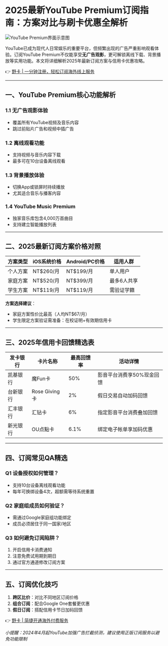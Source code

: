 # 2025最新YouTube Premium订阅指南：方案对比与刷卡优惠全解析

![YouTube Premium界面示意图](https://bbtdd.com/wp-content/uploads/img/441787813.webp)

YouTube已成为现代人日常娱乐的重要平台，但频繁出现的广告严重影响观看体验。订阅YouTube Premium不仅能享受**无广告观影**，更可解锁离线下载、背景播放等实用功能。本文将详细解析2025年最新订阅方案与信用卡优惠攻略。

👉 [野卡 | 一分钟注册，轻松订阅海外线上服务](https://bbtdd.com/yeka)

---

## 一、YouTube Premium核心功能解析
### 1.1 无广告观影体验
- 覆盖所有YouTube视频及音乐内容
- 跳过前贴片广告和视频中插广告

### 1.2 离线观看功能
- 支持视频与音乐内容下载
- 最多可在10台设备离线观看

### 1.3 背景播放体验
- 切换App或锁屏时持续播放
- 尤其适合音乐与播客内容

### 1.4 YouTube Music Premium
- 独家音乐库包含4,000万首曲目
- 支持建立智能播放列表

---

## 二、2025最新订阅方案价格对照
| 方案类型   | iOS系统价格 | Android/PC价格 | 适用人群       |
|------------|-------------|----------------|----------------|
| 个人方案   | NT$260/月   | NT$199/月      | 单人用户       |
| 家庭方案   | NT$520/月   | NT$399/月      | 最多6人共享   |
| 学生方案   | NT$119/月   | NT$119/月      | 需验证学籍    |

**方案选择建议**：
- 家庭方案性价比最高（人均NT$67/月）
- 学生限定方案验证需准备：在校证明+有效期信用卡

---

## 三、2025年信用卡回馈精选表
| 发卡银行       | 卡片名称        | 最高回馈率 | 活动详情                                   |
|----------------|----------------|------------|--------------------------------------------|
| 凯基银行       | 魔Fun卡         | 50%        | 影音平台消费享50%现金回馈                  |
| 台新银行       | Rose Giving卡   | 2%         | 假日交易自动加码回馈                       |
| 汇丰银行       | 汇钻卡          | 6%         | 指定影音平台消费叠加回馈                   |
| 新光银行       | OU点點卡       | 6.1%       | 绑定电子帐单享加码优惠                     |

---

## 四、订阅常见QA精选
### Q1 设备授权如何管理？
- 支持10台设备离线观看功能
- 每年可换绑设备4次，超额需等待系统重置

### Q2 家庭组成员如何验证？
- 需通过Google家庭组功能绑定
- 成员必须居住于同一国家/地区

### Q3 如何避免订阅陷阱？
1. 开启信用卡消费通知
2. 注意免费试用期到期日
3. 通过官方通道修改订阅方案

---

## 五、订阅优化技巧
1. **跨区比价**：对比不同地区订阅价格
2. **组合订阅**：配合Google One套餐更优惠
3. **假日订阅**：搭配信用卡节日加码回馈

👉 [野卡 | 简捷开通海外付费服务](https://bbtdd.com/yeka)

*小提醒：2024年4月起YouTube加强广告拦截侦测，建议使用正版订阅服务以避免功能限制*